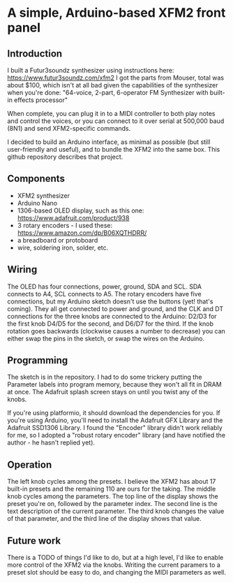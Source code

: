 # A simple, Arduino-based XFM2 front panel

## Introduction

I built a Futur3soundz synthesizer using instructions here: https://www.futur3soundz.com/xfm2
I got the parts from Mouser, total was about $100, which isn't at all bad given the capabilities
of the synthesizer when you're done: "64-voice, 2-part, 6-operator FM Synthesizer with built-in effects processor"

When complete, you can plug it in to a MIDI controller to both play notes and control the voices, or you can
connect to it over serial at 500,000 baud (8N1) and send XFM2-specific commands.

I decided to build an Arduino interface, as minimal as possible (but still user-friendly and useful), and to bundle
the XFM2 into the same box. This github repository describes that project.

## Components

 - XFM2 synthesizer
 - Arduino Nano
 - 1306-based OLED display, such as this one: https://www.adafruit.com/product/938
 - 3 rotary encoders - I used these: https://www.amazon.com/dp/B06XQTHDRR/
 - a breadboard or protoboard
 - wire, soldering iron, solder, etc.

## Wiring

The OLED has four connections, power, ground, SDA and SCL. SDA connects to A4, SCL connects to A5.
The rotary encoders have five connections, but my Arduino sketch doesn't use the buttons (yet! that's coming).
They all get connected to power and ground, and the CLK and DT connections for the three knobs are connected
to the Arduino: D2/D3 for the first knob D4/D5 for the second, and D6/D7 for the third. If the knob rotation goes
backwards (clockwise causes a number to decrease) you can either swap the pins in the sketch, or swap the wires on the Arduino.

## Programming

The sketch is in the repository. I had to do some trickery putting the Parameter labels into program memory, because they won't all fit in DRAM at once. The Adafruit splash screen stays on until you twist any of the knobs.

If you're using platformio, it should download the dependencies for you. If you're using Arduino, you'll need to install the Adafruit GFX Library and the Adafruit SSD1306 Library. I found the "Encoder" library didn't work reliably for me, so I adopted a "robust rotary encoder" library (and have notified the author - he hasn't replied yet).

## Operation

The left knob cycles among the presets. I believe the XFM2 has about 17 built-in presets and the remaining 110 are ours for the taking. The middle knob cycles among the parameters. The top line of the display shows the preset you're on, followed by the parameter index. The second line is the text description of the current parameter. The third knob changes the value of that parameter, and the third line of the display shows that value.

## Future work

There is a TODO of things I'd like to do, but at a high level, I'd like to enable more control of the XFM2 via the knobs.
Writing the current paramers to a preset slot should be easy to do, and changing the MIDI parameters as well.
